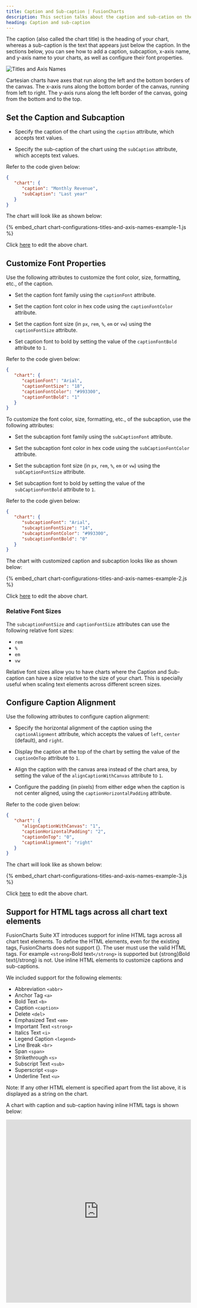 ```yaml
---
title: Caption and Sub-caption | FusionCharts
description: This section talks about the caption and sub-cation on the chart.
heading: Caption and sub-caption
---
```


The caption (also called the chart title) is the heading of your chart, whereas a sub-caption is the text that appears just below the caption. In the sections below, you can see how to add a caption, subcaption, x-axis name, and y-axis name to your charts, as well as configure their font properties.

![Titles and Axis Names](/images/chart-configuration-titles-and-axis-names-image-1.png)

Cartesian charts have axes that run along the left and the bottom borders of the canvas. The x-axis runs along the bottom border of the canvas, running from left to right. The y-axis runs along the left border of the canvas, going from the bottom and to the top.

## Set the Caption and Subcaption

-  Specify the caption of the chart using the `caption` attribute, which accepts text values.

-  Specify the sub-caption of the chart using the `subCaption` attribute, which accepts text values.

Refer to the code given below:

```json
{
   "chart": {
      "caption": "Monthly Revenue",
      "subCaption": "Last year"
   }
}
```

The chart will look like as shown below:

{% embed_chart chart-configurations-titles-and-axis-names-example-1.js %}

Click [here](http://jsfiddle.net/fusioncharts/ubw094z3/) to edit the above chart.

## Customize Font Properties

Use the following attributes to customize the font color, size, formatting, etc., of the caption.

-  Set the caption font family using the `captionFont` attribute.

-  Set the caption font color in hex code using the `captionFontColor` attribute.

-  Set the caption font size (in `px`, `rem`, `%`, `em` or `vw`) using the `captionFontSize` attribute.

-  Set caption font to bold by setting the value of the `captionFontBold` attribute to `1`.

Refer to the code given below:

```json
{
   "chart": {
      "captionFont": "Arial",
      "captionFontSize": "18",
      "captionFontColor": "#993300",
      "captionFontBold": "1"
   }
}
```

To customize the font color, size, formatting, etc., of the subcaption, use the following attributes:

-  Set the subcaption font family using the `subCaptionFont` attribute.

-  Set the subcaption font color in hex code using the `subCaptionFontColor` attribute.

-  Set the subcaption font size (in `px`, `rem`, `%`, `em` or `vw`) using the `subCaptionFontSize` attribute.

-  Set subcaption font to bold by setting the value of the `subCaptionFontBold` attribute to `1`.

Refer to the code given below:

```json
{
   "chart": {
      "subcaptionFont": "Arial",
      "subcaptionFontSize": "14",
      "subcaptionFontColor": "#993300",
      "subcaptionFontBold": "0"
   }
}
```

The chart with customized caption and subcaption looks like as shown below:

{% embed_chart chart-configurations-titles-and-axis-names-example-2.js %}

Click [here](http://jsfiddle.net/fusioncharts/o4xhvc0g/) to edit the above chart.

### Relative Font Sizes

The `subcaptionFontSize` and `captionFontSize` attributes can use the following relative font sizes:

-  `rem`
-  `%`
-  `em`
-  `vw`

Relative font sizes allow you to have charts where the Caption and Sub-caption can have a size relative to the size of your chart. This is specially useful when scaling text elements across different screen sizes.

## Configure Caption Alignment

Use the following attributes to configure caption alignment:

-  Specify the horizontal alignment of the caption using the `captionAlignment` attribute, which accepts the values of `left`, `center` (default), and `right`.

-  Display the caption at the top of the chart by setting the value of the `captionOnTop` attribute to `1`.

-  Align the caption with the canvas area instead of the chart area, by setting the value of the `alignCaptionWithCanvas` attribute to `1`.

-  Configure the padding (in pixels) from either edge when the caption is not center aligned, using the `captionHorizontalPadding` attribute.

Refer to the code given below:

```json
{
   "chart": {
      "alignCaptionWithCanvas": "1",
      "captionHorizontalPadding": "2",
      "captionOnTop": "0",
      "captionAlignment": "right"
   }
}
```

The chart will look like as shown below:

{% embed_chart chart-configurations-titles-and-axis-names-example-3.js %}

Click [here](http://jsfiddle.net/fusioncharts/bbsmmt84/) to edit the above chart.

## Support for HTML tags across all chart text elements

FusionCharts Suite XT introduces support for inline HTML tags across all chart text elements. To define the HTML elements, even for the existing tags, FusionCharts does not support {}. The user must use the valid HTML tags. For example `<strong>`Bold text`</strong>` is supported but {strong}Bold text{/strong} is not. Use inline HTML elements to customize captions and sub-captions.

We included support for the following elements:

-  Abbreviation `<abbr>`
-  Anchor Tag `<a>`
-  Bold Text `<b>`
-  Caption `<caption>`
-  Delete `<del>`
-  Emphasized Text `<em>`
-  Important Text `<strong>`
-  Italics Text `<i>`
-  Legend Caption `<legend>`
-  Line Break `<br>`
-  Span `<span>`
-  Strikethrough `<s>`
-  Subscript Text `<sub>`
-  Superscript `<sup>`
-  Underline Text `<u>`

Note: If any other HTML element is specified apart from the list above, it is displayed as a string on the chart.

A chart with caption and sub-caption having inline HTML tags is shown below:

<iframe height="500" style="width: 100%;" scrolling="no" title="Support for HTML tags across all chart text elements" src="https://codepen.io/fusioncharts/embed/gOwwyXz?height=265&theme-id=light&default-tab=result" frameborder="no" loading="lazy" allowtransparency="true" allowfullscreen="true">
  See the Pen <a href='https://codepen.io/fusioncharts/pen/gOwwyXz'>Support for HTML tags across all chart text elements</a> by FusionCharts
  (<a href='https://codepen.io/fusioncharts'>@fusioncharts</a>) on <a href='https://codepen.io'>CodePen</a>.
</iframe>
